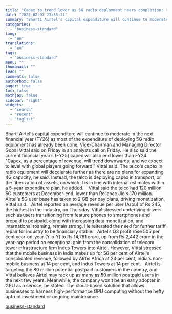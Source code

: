 ```yaml
---
title: "Capex to trend lower as 5G radio deployment nears completion: Gopal Vittal"
date: "2025-02-07 23:55:31"
summary: "Bharti Airtel's capital expenditure will continue to moderate in the next financial year (FY26) as most of the expenditure of deploying 5G radio equipment has already been done, Vice-Chairman and Managing Director Gopal Vittal said on Friday in an analysts call on Friday. He also said the current financial year’s..."
categories:
  - "business-standard"
lang:
  - "en"
translations:
  - "en"
tags:
  - "business-standard"
menu: ""
thumbnail: ""
lead: ""
comments: false
authorbox: false
pager: true
toc: false
mathjax: false
sidebar: "right"
widgets:
  - "search"
  - "recent"
  - "taglist"
---
```


Bharti Airtel's capital expenditure will continue to moderate in the next financial year (FY26) as most of the expenditure of deploying 5G radio equipment has already been done, Vice-Chairman and Managing Director Gopal Vittal said on Friday in an analysts call on Friday. He also said the current financial year’s (FY25) capex will also end lower than FY24.
 
"Capex, as a percentage of revenue, will trend downwards, and we expect to level with global players going forward," Vittal said. The telco's capex in radio equipment will decelerate further as there are no plans for expanding 4G capacity, he said. Instead, the telco is deploying capex in transport, or the fiberization of assets, on which it is in line with internal estimates within a 5-year expenditure plan, he added. 
 
Vittal said the telco had 120 million 5G customers at December-end, lower than Reliance Jio's 170 million. AIrtel's 5G user base has taken to 2 GB per day plans, driving monetization, Vittal said.
 
Airtel reported an average revenue per user (Arpu) of Rs 245, the highest in the industry, on Thursday. Vittal stressed underlying drivers such as users transitioning from feature phones to smartphones and prepaid to postpaid, along with increasing data monetization, and international roaming, remain strong. He reiterated the need for further tariff repair for industry to be financially stable.
 
Airtel’s Q3 profit rose 505 per cent year-on-year (Y-o-Y) to Rs 14,781 crore, up from Rs 2,442 crore in the year-ago period on exceptional gain from the consolidation of telecom tower infrastructure firm Indus Towers into Airtel. However, Vittal stressed that the mobile business in India makes up for 56 per cent of Airtel's consolidated revenue, followed by AIrtel Africa at 23 per cent, India's non-mobile business at 14 per cent, and Indus Towers at 14 per cent.
 
Airtel is targeting the 80 million potential postpaid customers in the country, and Vittal believes Airtel may rack up as many as 50 million postpaid users in the next few years. Meanwhile, the company won't be an early adopter in GPU as a service, he stated. The cloud-based solution that allows businesses to harness high-performance GPU computing without the hefty upfront investment or ongoing maintenance.

[business-standard](https://www.business-standard.com/companies/news/capex-to-trend-lower-as-5g-radio-deployment-nears-completion-gopal-vittal-125020701820_1.html)
